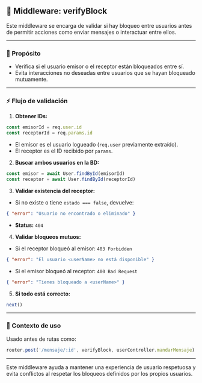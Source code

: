 ## 🔐 Middleware: verifyBlock

Este middleware se encarga de validar si hay bloqueo entre usuarios antes de permitir acciones como enviar mensajes o interactuar entre ellos.

---

### 🤜 Propósito

- Verifica si el usuario emisor o el receptor están bloqueados entre sí.
- Evita interacciones no deseadas entre usuarios que se hayan bloqueado mutuamente.

---

### ⚡ Flujo de validación

1. **Obtener IDs:**

```js
const emisorId = req.user.id
const receptorId = req.params.id
```

- El emisor es el usuario logueado (`req.user` previamente extraído).
- El receptor es el ID recibido por `params`.

2. **Buscar ambos usuarios en la BD:**

```js
const emisor = await User.findById(emisorId)
const receptor = await User.findById(receptorId)
```

3. **Validar existencia del receptor:**

- Si no existe o tiene `estado === false`, devuelve:

```json
{ "error": "Usuario no encontrado o eliminado" }
```

- **Status:** `404`

4. **Validar bloqueos mutuos:**

- Si el receptor bloqueó al emisor: `403 Forbidden`

```json
{ "error": "El usuario <userName> no está disponible" }
```

- Si el emisor bloqueó al receptor: `400 Bad Request`

```json
{ "error": "Tienes bloqueado a <userName>" }
```

5. **Si todo está correcto:**

```js
next()
```

---

### 📄 Contexto de uso

Usado antes de rutas como:

```js
router.post('/mensaje/:id', verifyBlock, userController.mandarMensaje)
```

---

Este middleware ayuda a mantener una experiencia de usuario respetuosa y evita conflictos al respetar los bloqueos definidos por los propios usuarios.

